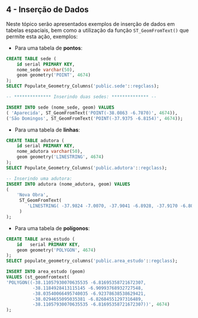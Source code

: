 ## 4 - Inserção de Dados

Neste tópico serão apresentados exemplos de inserção de dados em tabelas espaciais, bem como a utilização da função `ST_GeomFromText()` que permite esta ação, exemplos:

- Para uma tabela de **pontos**:

```sql
CREATE TABLE sede ( 
	id serial PRIMARY KEY, 
	nome_sede varchar(50), 
	geom geometry('POINT', 4674) 
);
SELECT Populate_Geometry_Columns('public.sede'::regclass);

-- ************** Inserindo duas sedes: ************** --

INSERT INTO sede (nome_sede, geom) VALUES 
( 'Aparecida', ST_GeomFromText('POINT(-38.0863 -6.7870)', 4674)), 
('São Domingos', ST_GeomFromText('POINT(-37.9375 -6.8154)', 4674));
```

- Para uma tabela de **linhas**:

```sql
CREATE TABLE adutora ( 
	id serial PRIMARY KEY, 
	nome_adutora varchar(50), 
	geom geometry('LINESTRING', 4674) 
);
SELECT Populate_Geometry_Columns('public.adutora'::regclass);

-- Inserindo uma adutora:
INSERT INTO adutora (nome_adutora, geom) VALUES
(
	'Nova Obra',
	 ST_GeomFromText(
	 	'LINESTRING( -37.9824 -7.0070, -37.9041 -6.8928, -37.9170 -6.8060)', 4674
	 )
);
```

- Para uma tabela de **polígonos**:

```sql
CREATE TABLE area_estudo (
    id   serial PRIMARY KEY,
    geom geometry('POLYGON', 4674)
);
SELECT populate_geometry_columns('public.area_estudo'::regclass);

INSERT INTO area_estudo (geom)
VALUES (st_geomfromtext(
'POLYGON((-38.11057930070635535 -6.81695358721672307,
          -38.1184928413115145 -6.90993768932727548,
          -38.03540066495740035 -6.92378638538629421,
          -38.0294655095035381 -6.82684551297316489,
          -38.11057930070635535 -6.81695358721672307))', 4674)
);

```